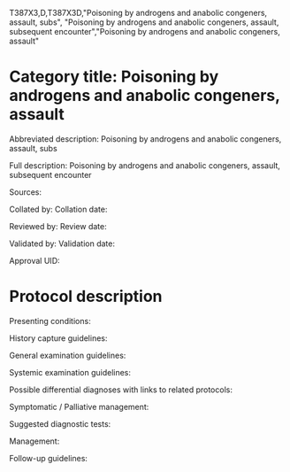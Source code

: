 T387X3,D,T387X3D,"Poisoning by androgens and anabolic congeners, assault, subs", "Poisoning by androgens and anabolic congeners, assault, subsequent encounter","Poisoning by androgens and anabolic congeners, assault"
# Category title: Poisoning by androgens and anabolic congeners, assault

Abbreviated description: Poisoning by androgens and anabolic congeners, assault, subs

Full description: Poisoning by androgens and anabolic congeners, assault, subsequent encounter

Sources:

Collated by:
Collation date:

Reviewed by:
Review date:

Validated by:
Validation date:

Approval UID:

# Protocol description

Presenting conditions:

History capture guidelines:

General examination guidelines:

Systemic examination guidelines:

Possible differential diagnoses with links to related protocols:

Symptomatic / Palliative management:

Suggested diagnostic tests:

Management:

Follow-up guidelines:
